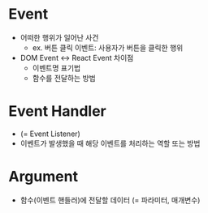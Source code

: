 # Event

- 어떠한 행위가 일어난 사건
  - ex. 버튼 클릭 이벤트: 사용자가 버튼을 클릭한 행위
- DOM Event <-> React Event 차이점
  - 이벤트명 표기법
  - 함수를 전달하는 방법

# Event Handler

- (= Event Listener)
- 이벤트가 발생했을 때 해당 이벤트를 처리하는 역할 또는 방법

# Argument

- 함수(이벤트 핸들러)에 전달할 데이터 (= 파라미터, 매개변수)

